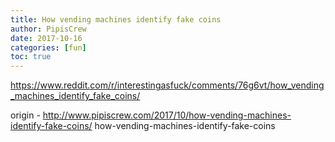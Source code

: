 ```yaml
---
title: How vending machines identify fake coins
author: PipisCrew
date: 2017-10-16
categories: [fun]
toc: true
---
```


https://www.reddit.com/r/interestingasfuck/comments/76g6vt/how_vending_machines_identify_fake_coins/

origin - http://www.pipiscrew.com/2017/10/how-vending-machines-identify-fake-coins/ how-vending-machines-identify-fake-coins